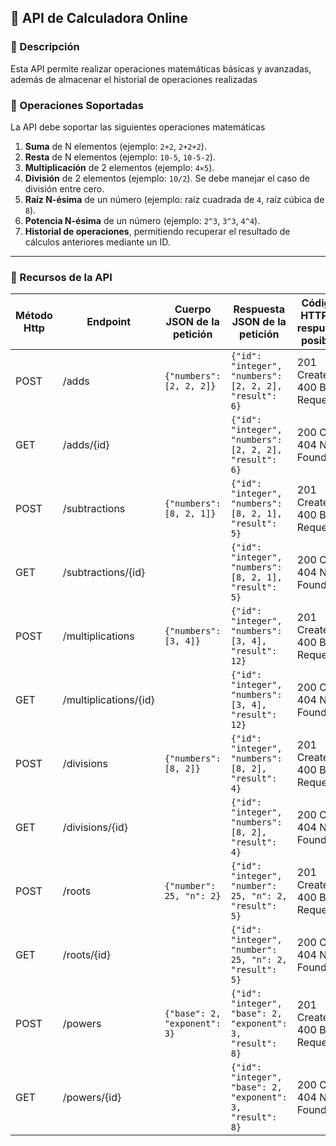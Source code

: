 ## 🧮 API de Calculadora Online

### 📌 Descripción
Esta API permite realizar operaciones matemáticas básicas y avanzadas, además de almacenar el historial de operaciones realizadas

### 📌 Operaciones Soportadas
La API debe soportar las siguientes operaciones matemáticas

1. **Suma** de N elementos (ejemplo: `2+2`, `2+2+2`).
2. **Resta** de N elementos (ejemplo: `10-5`, `10-5-2`).
3. **Multiplicación** de 2 elementos (ejemplo: `4×5`).
4. **División** de 2 elementos (ejemplo: `10/2`). Se debe manejar el caso de división entre cero.
5. **Raíz N-ésima** de un número (ejemplo: raíz cuadrada de `4`, raíz cúbica de `8`).
6. **Potencia N-ésima** de un número (ejemplo: `2^3`, `3^3`, `4^4`).
7. **Historial de operaciones**, permitiendo recuperar el resultado de cálculos anteriores mediante un ID.

---

### 📌 Recursos de la API
| Método Http | Endpoint              | Cuerpo JSON de la petición   | Respuesta JSON de la petición                              | Códigos HTTP de respuesta posibles |
|-------------|-----------------------|------------------------------|------------------------------------------------------------|------------------------------------|
| POST        | /adds                 | `{"numbers": [2, 2, 2]}`     | `{"id": "integer", "numbers": [2, 2, 2], "result": 6}`     | 201 Created, 400 Bad Request       |
| GET         | /adds/{id}            |                              | `{"id": "integer", "numbers": [2, 2, 2], "result": 6}`     | 200 OK, 404 Not Found              |
| POST        | /subtractions         | `{"numbers": [8, 2, 1]}`     | `{"id": "integer", "numbers": [8, 2, 1], "result": 5}`     | 201 Created, 400 Bad Request       |
| GET         | /subtractions/{id}    |                              | `{"id": "integer", "numbers": [8, 2, 1], "result": 5}`     | 200 OK, 404 Not Found              |
| POST        | /multiplications      | `{"numbers": [3, 4]}`        | `{"id": "integer", "numbers": [3, 4], "result": 12}`       | 201 Created, 400 Bad Request       |
| GET         | /multiplications/{id} |                              | `{"id": "integer", "numbers": [3, 4], "result": 12}`       | 200 OK, 404 Not Found              |
| POST        | /divisions            | `{"numbers": [8, 2]}`        | `{"id": "integer", "numbers": [8, 2], "result": 4}`        | 201 Created, 400 Bad Request       |
| GET         | /divisions/{id}       |                              | `{"id": "integer", "numbers": [8, 2], "result": 4}`        | 200 OK, 404 Not Found              |
| POST        | /roots                | `{"number": 25, "n": 2}`     | `{"id": "integer", "number": 25, "n": 2, "result": 5}`     | 201 Created, 400 Bad Request       |
| GET         | /roots/{id}           |                              | `{"id": "integer", "number": 25, "n": 2, "result": 5}`     | 200 OK, 404 Not Found              |
| POST        | /powers               | `{"base": 2, "exponent": 3}` | `{"id": "integer", "base": 2, "exponent": 3, "result": 8}` | 201 Created, 400 Bad Request       |
| GET         | /powers/{id}          |                              | `{"id": "integer", "base": 2, "exponent": 3, "result": 8}` | 200 OK, 404 Not Found              |
